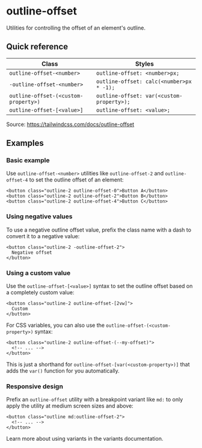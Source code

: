 # outline-offset

Utilities for controlling the offset of an element's outline.

## Quick reference

| Class                       | Styles                              |
|-----------------------------|-------------------------------------|
| `outline-offset-<number>`   | `outline-offset: <number>px;`       |
| `-outline-offset-<number>`  | `outline-offset: calc(<number>px * -1);` |
| `outline-offset-(<custom-property>)` | `outline-offset: var(<custom-property>);` |
| `outline-offset-[<value>]`  | `outline-offset: <value>;`          |

Source: https://tailwindcss.com/docs/outline-offset

## Examples

### Basic example

Use `outline-offset-<number>` utilities like `outline-offset-2` and `outline-offset-4` to set the outline offset of an element:

```
<button class="outline-2 outline-offset-0">Button A</button>
<button class="outline-2 outline-offset-2">Button B</button>
<button class="outline-2 outline-offset-4">Button C</button>
```

### Using negative values

To use a negative outline offset value, prefix the class name with a dash to convert it to a negative value:

```
<button class="outline-2 -outline-offset-2">
  Negative offset
</button>
```

### Using a custom value

Use the `outline-offset-[<value>]` syntax to set the outline offset based on a completely custom value:

```
<button class="outline-2 outline-offset-[2vw]">
  Custom
</button>
```

For CSS variables, you can also use the `outline-offset-(<custom-property>)` syntax:

```
<button class="outline-2 outline-offset-(--my-offset)">
  <!-- ... -->
</button>
```

This is just a shorthand for `outline-offset-[var(<custom-property>)]` that adds the `var()` function for you automatically.

### Responsive design

Prefix an `outline-offset` utility with a breakpoint variant like `md:` to only apply the utility at medium screen sizes and above:

```
<button class="outline md:outline-offset-2">
  <!-- ... -->
</button>
```

Learn more about using variants in the variants documentation.
